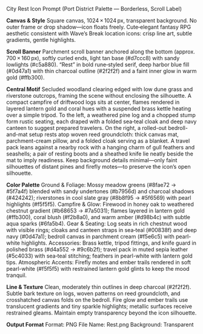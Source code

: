 City Rest Icon Prompt (Port District Palette — Borderless, Scroll Label)

**Canvas & Style**
Square canvas, 1024 × 1024 px, transparent background.
No outer frame or drop shadow—icon floats freely.
Cute‑elegant fantasy RPG aesthetic consistent with Wave’s Break location icons: crisp line art, subtle gradients, gentle highlights.

**Scroll Banner**
Parchment scroll banner anchored along the bottom (approx. 700 × 160 px), softly curled ends, light tan base (#d7ccc8) with sandy lowlights (#c5a880).
“Rest” in bold rune‑styled serif, deep harbor blue fill (#0d47a1) with thin charcoal outline (#2f2f2f) and a faint inner glow in warm gold (#ffb300).

**Central Motif**
Secluded woodland clearing edged with low dune grass and riverstone outcrops, framing the scene without enclosing the silhouette.
A compact campfire of driftwood logs sits at center, flames rendered in layered lantern gold and coral hues with a suspended brass kettle heating over a simple tripod.
To the left, a weathered pine log and a chopped stump form rustic seating, each draped with a folded sea‑teal cloak and deep navy canteen to suggest prepared travelers.
On the right, a rolled-out bedroll-and-mat setup rests atop woven reed groundcloth: thick canvas mat, parchment-cream pillow, and a folded cloak serving as a blanket.
A travel pack leans against a nearby rock with a hanging charm of gull feathers and seashells; a pair of resting boots and a sheathed knife lie neatly beside the mat to imply readiness.
Keep background details minimal—only faint silhouettes of distant pines and firefly motes—to preserve the icon’s open silhouette.

**Color Palette**
Ground & Foliage: Mossy meadow greens (#8fae72 → #5f7a4f) blended with sandy undertones (#b7956d) and charcoal shadows (#424242); riverstones in cool slate gray (#8b8f95 → #5f6569) with pearl highlights (#f5f5f5).
Campfire & Glow: Firewood in honey oak to weathered chestnut gradient (#b68653 → #7a5031); flames layered in lantern gold (#ffb300), coral blush (#f2b8a0), and warm amber (#d98b4c) with subtle aqua sparks (#6fa5b4).
Gear & Seating: Log seats in rich chestnut wood with visible rings; cloaks and canteen straps in sea‑teal (#00838f) and deep navy (#0d47a1); bedroll canvas in parchment cream (#f5e6c5) with pearl-white highlights.
Accessories: Brass kettle, tripod fittings, and knife guard in polished brass (#d4a552 → #9c6b2f); travel pack in muted sepia leather (#5c4033) with sea‑teal stitching; feathers in pearl-white with lantern gold tips.
Atmospheric Accents: Firefly motes and ember trails rendered in soft pearl-white (#f5f5f5) with restrained lantern gold glints to keep the mood tranquil.

**Line & Texture**
Clean, moderately thin outlines in deep charcoal (#2f2f2f).
Subtle bark texture on logs, woven patterns on reed groundcloth, and crosshatched canvas folds on the bedroll.
Fire glow and ember trails use translucent gradients and tiny sparkle highlights; metallic surfaces receive restrained gleams.
Maintain empty transparency beyond the icon silhouette.

**Output Format**
Format: PNG
File Name: Rest.png
Background: Transparent
